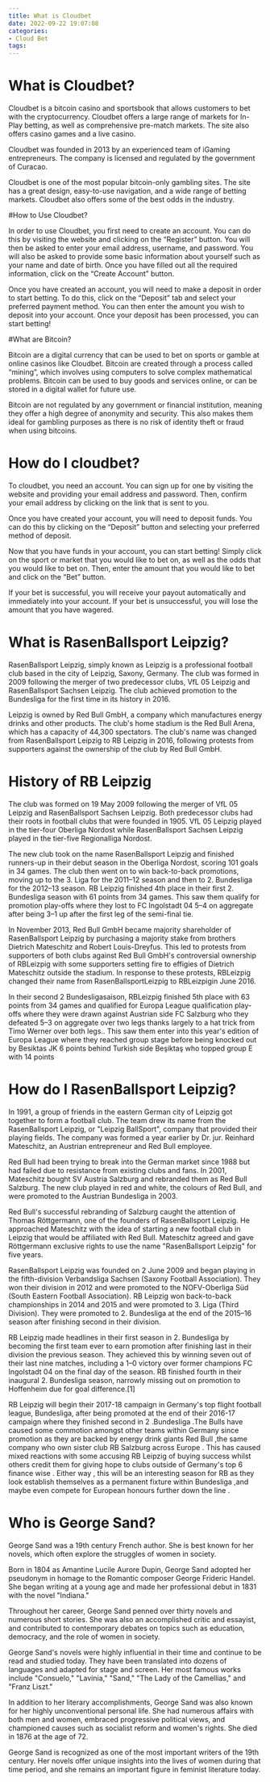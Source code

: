 ```yaml
---
title: What is Cloudbet
date: 2022-09-22 19:07:08
categories:
- Cloud Bet
tags:
---
```



#  What is Cloudbet?

Cloudbet is a bitcoin casino and sportsbook that allows customers to bet with the cryptocurrency. Cloudbet offers a large range of markets for In-Play betting, as well as comprehensive pre-match markets. The site also offers casino games and a live casino.



Cloudbet was founded in 2013 by an experienced team of iGaming entrepreneurs. The company is licensed and regulated by the government of Curacao.



Cloudbet is one of the most popular bitcoin-only gambling sites. The site has a great design, easy-to-use navigation, and a wide range of betting markets. Cloudbet also offers some of the best odds in the industry.



#How to Use Cloudbet?



In order to use Cloudbet, you first need to create an account. You can do this by visiting the website and clicking on the “Register” button. You will then be asked to enter your email address, username, and password. You will also be asked to provide some basic information about yourself such as your name and date of birth. Once you have filled out all the required information, click on the “Create Account” button.



Once you have created an account, you will need to make a deposit in order to start betting. To do this, click on the “Deposit” tab and select your preferred payment method. You can then enter the amount you wish to deposit into your account. Once your deposit has been processed, you can start betting!



#What are Bitcoin?

Bitcoin are a digital currency that can be used to bet on sports or gamble at online casinos like Cloudbet. Bitcoin are created through a process called “mining”, which involves using computers to solve complex mathematical problems. Bitcoin can be used to buy goods and services online, or can be stored in a digital wallet for future use.



Bitcoin are not regulated by any government or financial institution, meaning they offer a high degree of anonymity and security. This also makes them ideal for gambling purposes as there is no risk of identity theft or fraud when using bitcoins.

#  How do I cloudbet?

To cloudbet, you need an account. You can sign up for one by visiting the website and providing your email address and password. Then, confirm your email address by clicking on the link that is sent to you.

Once you have created your account, you will need to deposit funds. You can do this by clicking on the “Deposit” button and selecting your preferred method of deposit.

Now that you have funds in your account, you can start betting! Simply click on the sport or market that you would like to bet on, as well as the odds that you would like to bet on. Then, enter the amount that you would like to bet and click on the “Bet” button.

If your bet is successful, you will receive your payout automatically and immediately into your account. If your bet is unsuccessful, you will lose the amount that you have wagered.

#  What is RasenBallsport Leipzig?

RasenBallsport Leipzig, simply known as Leipzig is a professional football club based in the city of Leipzig, Saxony, Germany. The club was formed in 2009 following the merger of two predecessor clubs, VfL 05 Leipzig and RasenBallsport Sachsen Leipzig. The club achieved promotion to the Bundesliga for the first time in its history in 2016.

Leipzig is owned by Red Bull GmbH, a company which manufactures energy drinks and other products. The club's home stadium is the Red Bull Arena, which has a capacity of 44,300 spectators. The club's name was changed from RasenBallsport Leipzig to RB Leipzig in 2016, following protests from supporters against the ownership of the club by Red Bull GmbH.

# History of RB Leipzig

The club was formed on 19 May 2009 following the merger of VfL 05 Leipzig and RasenBallsport Sachsen Leipzig. Both predecessor clubs had their roots in football clubs that were founded in 1905. VfL 05 Leipzig played in the tier-four Oberliga Nordost while RasenBallsport Sachsen Leipzig played in the tier-five Regionalliga Nordost.

The new club took on the name RasenBallsport Leipzig and finished runners-up in their debut season in the Oberliga Nordost, scoring 101 goals in 34 games. The club then went on to win back-to-back promotions, moving up to the 3. Liga for the 2011–12 season and then to 2. Bundesliga for the 2012–13 season. RB Leipzig finished 4th place in their first 2. Bundesliga season with 61 points from 34 games. This saw them qualify for promotion play-offs where they lost to FC Ingolstadt 04 5–4 on aggregate after being 3–1 up after the first leg of the semi-final tie.

In November 2013, Red Bull GmbH became majority shareholder of RasenBallsport Leipzig by purchasing a majority stake from brothers Dietrich Mateschitz and Robert Louis-Dreyfus. This led to protests from supporters of both clubs against Red Bull GmbH's controversial ownership of RBLeizpig with some supporters setting fire to effigies of Dietrich Mateschitz outside the stadium. In response to these protests, RBLeizpig changed their name from RasenBallsportLeizpig to RBLeizpigin June 2016.

In their second 2 Bundesligasaison, RBLeizpig finished 5th place with 63 points from 34 games and qualified for Europa League qualification play-offs where they were drawn against Austrian side FC Salzburg who they defeated 5–3 on aggregate over two legs thanks largely to a hat trick from Timo Werner over both legs.. This saw them enter into this year's edition of Europa League where they reached group stage before being knocked out by Besiktas JK 6 points behind Turkish side Beşiktaş who topped group E with 14 points

#  How do I RasenBallsport Leipzig?

In 1991, a group of friends in the eastern German city of Leipzig got together to form a football club. The team drew its name from the RasenBallsport Leipzig, or "Leipzig BallSport", company that provided their playing fields. The company was formed a year earlier by Dr. jur. Reinhard Mateschitz, an Austrian entrepreneur and Red Bull employee.

Red Bull had been trying to break into the German market since 1988 but had failed due to resistance from existing clubs and fans. In 2001, Mateschitz bought SV Austria Salzburg and rebranded them as Red Bull Salzburg. The new club played in red and white, the colours of Red Bull, and were promoted to the Austrian Bundesliga in 2003.

Red Bull's successful rebranding of Salzburg caught the attention of Thomas Röttgermann, one of the founders of RasenBallsport Leipzig. He approached Mateschitz with the idea of starting a new football club in Leipzig that would be affiliated with Red Bull. Mateschitz agreed and gave Röttgermann exclusive rights to use the name "RasenBallsport Leipzig" for five years.

RasenBallsport Leipzig was founded on 2 June 2009 and began playing in the fifth-division Verbandsliga Sachsen (Saxony Football Association). They won their division in 2012 and were promoted to the NOFV-Oberliga Süd (South Eastern Football Association). RB Leipzig won back-to-back championships in 2014 and 2015 and were promoted to 3. Liga (Third Division). They were promoted to 2. Bundesliga at the end of the 2015–16 season after finishing second in their division.

RB Leipzig made headlines in their first season in 2. Bundesliga by becoming the first team ever to earn promotion after finishing last in their division the previous season. They achieved this by winning seven out of their last nine matches, including a 1–0 victory over former champions FC Ingolstadt 04 on the final day of the season. RB finished fourth in their inaugural 2. Bundesliga season, narrowly missing out on promotion to Hoffenheim due for goal difference.[1]

RB Leipzig will begin their 2017-18 campaign in Germany's top flight football league, Bundesliga, after being promoted at the end of their 2016-17 campaign where they finished second in 2 .Bundesliga .The Bulls have caused some commotion amongst other teams within Germany since promotion as they are backed by energy drink giants Red Bull ,the same company who own sister club RB Salzburg across Europe . This has caused mixed reactions with some accusing RB Leipzig of buying success whilst others credit them for giving hope to clubs outside of Germany's top 6 finance wise . Either way , this will be an interesting season for RB as they look establish themselves as a permanent fixture within Bundesliga ,and maybe even compete for European honours further down the line .









#  Who is George Sand?

George Sand was a 19th century French author. She is best known for her novels, which often explore the struggles of women in society.

Born in 1804 as Amantine Lucile Aurore Dupin, George Sand adopted her pseudonym in homage to the Romantic composer George Frideric Handel. She began writing at a young age and made her professional debut in 1831 with the novel "Indiana."

Throughout her career, George Sand penned over thirty novels and numerous short stories. She was also an accomplished critic and essayist, and contributed to contemporary debates on topics such as education, democracy, and the role of women in society.

George Sand's novels were highly influential in their time and continue to be read and studied today. They have been translated into dozens of languages and adapted for stage and screen. Her most famous works include "Consuelo," "Lavinia," "Sand," "The Lady of the Camellias," and "Franz Liszt."

In addition to her literary accomplishments, George Sand was also known for her highly unconventional personal life. She had numerous affairs with both men and women, embraced progressive political views, and championed causes such as socialist reform and women's rights. She died in 1876 at the age of 72.

George Sand is recognized as one of the most important writers of the 19th century. Her novels offer unique insights into the lives of women during that time period, and she remains an important figure in feminist literature today.